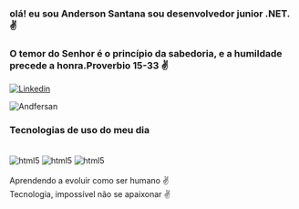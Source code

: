 ### olá! eu sou Anderson Santana sou desenvolvedor junior .NET. ✌️
### O temor do Senhor é o princípio da sabedoria, e a humildade precede a honra.Proverbio 15-33 ✌️

[![Linkedin](https://img.shields.io/badge/LinkedIn-0077B5?style=for-the-badge&logo=linkedin&logoColor=white)](https://www.linkedin.com/in/anderson-santana-89b781213/)

![Andfersan](https://github-readme-stats.vercel.app/api?username=andfersan&show_icons=true&theme=dracula)


### Tecnologias de uso do meu dia

<div style="display: inline_block"><br/>
<img align="center" alt="html5" src="https://img.shields.io/badge/.NET-5C2D91?style=for-the-badge&logo=.net&logoColor=white"/>
<img align="center" alt="html5" src="https://img.shields.io/badge/MySQL-00000F?style=for-the-badge&logo=mysql&logoColor=white"/>
<img align="center" alt="html5" src="https://img.shields.io/badge/C%23-239120?style=for-the-badge&logo=c-sharp&logoColor=white"/>
</div><br/>
Aprendendo a evoluir como ser humano ✌️<br/>
Tecnologia, impossível não se apaixonar ✌️
